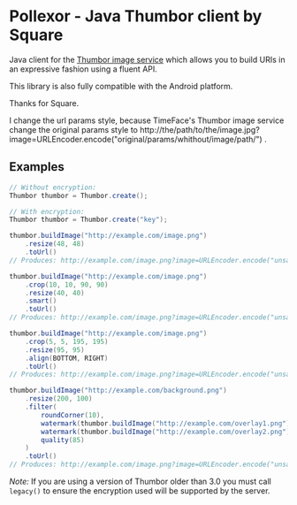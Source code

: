Pollexor - Java Thumbor client by Square
========================================

Java client for the [Thumbor image service][1] which allows you to build URIs
in an expressive fashion using a fluent API.

This library is also fully compatible with the Android platform.

Thanks for Square.

I change the url params style, because TimeFace's Thumbor image service change the original params style to  http://the/path/to/the/image.jpg?image=URLEncoder.encode("original/params/whithout/image/path/") .

Examples
--------

```java
// Without encryption:
Thumbor thumbor = Thumbor.create();

// With encryption:
Thumbor thumbor = Thumbor.create("key");
```

```java
thumbor.buildImage("http://example.com/image.png")
    .resize(48, 48)
    .toUrl()
// Produces: http://example.com/image.png?image=URLEncoder.encode("unsafe/48x48/", "UTF-8")

thumbor.buildImage("http://example.com/image.png")
    .crop(10, 10, 90, 90)
    .resize(40, 40)
    .smart()
    .toUrl()
// Produces: http://example.com/image.png?image=URLEncoder.encode("unsafe/10x10:90x90/smart/40x40/", "UTF-8")

thumbor.buildImage("http://example.com/image.png")
    .crop(5, 5, 195, 195)
    .resize(95, 95)
    .align(BOTTOM, RIGHT)
    .toUrl()
// Produces: http://example.com/image.png?image=URLEncoder.encode("unsafe/5x5:195x195/right/bottom/95x95/", "UTF-8")

thumbor.buildImage("http://example.com/background.png")
    .resize(200, 100)
    .filter(
        roundCorner(10),
        watermark(thumbor.buildImage("http://example.com/overlay1.png").resize(200, 100)),
        watermark(thumbor.buildImage("http://example.com/overlay2.png").resize(50, 50), 75, 25),
        quality(85)
    )
    .toUrl()
// Produces: http://example.com/image.png?image=URLEncoder.encode("unsafe/200x100/filters:round_corner(10,255,255,255):watermark(http://example.com/overlay1.png?image=URLEncoder.encode("unsafe/200x100/", "UTF-8"),0,0,0):watermark(http://example.com/overlay2.png?image=URLEncoder.encode("unsafe/50x50/","UTF-8"),75,25,0):quality(85)/", "UTF-8")
```

*Note:* If you are using a version of Thumbor older than 3.0 you must call
`legacy()` to ensure the encryption used will be supported by the server.


 [1]: https://github.com/globocom/thumbor
 [2]: https://search.maven.org/remote_content?g=com.squareup&a=pollexor&v=LATEST
 [3]: http://square.github.io/pollexor/

 [snap]: https://oss.sonatype.org/content/repositories/snapshots/
